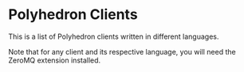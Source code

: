 Polyhedron Clients
======

This is a list of Polyhedron clients written in different languages.

Note that for any client and its respective language, you will need the ZeroMQ extension installed.